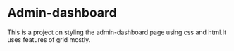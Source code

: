 # Admin-dashboard

This is a project on styling the admin-dashboard page using css and html.It uses features of grid mostly.
